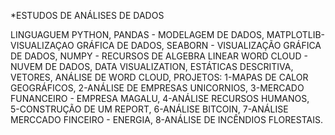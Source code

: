 *ESTUDOS DE ANÁLISES DE DADOS

LINGUAGUEM PYTHON,
PANDAS - MODELAGEM DE DADOS,
MATPLOTLIB- VISUALIZAÇAO GRÁFICA DE DADOS,
SEABORN - VISUALIZAÇÃO GRÁFICA DE DADOS,
NUMPY - RECURSOS DE ALGEBRA LINEAR
WORD CLOUD - NUVEM DE DADOS,
DATA VISUALIZATION,
ESTÁTICAS DESCRITIVA,
VETORES,
ANÁLISE DE WORD CLOUD,
PROJETOS:
1-MAPAS DE CALOR GEOGRÁFICOS,
2-ANÁLISE DE EMPRESAS UNICORNIOS,
3-MERCADO FUNANCEIRO - EMPRESA MAGALU,
4-ANÁLISE RECURSOS HUMANOS,       
5-CONSTRUÇÃO DE UM  REPORT,
6-ANÁLISE BITCOIN,
7-ANÁLISE MERCCADO FINCEIRO - ENERGIA,
8-ANÁLISE DE INCÊNDIOS FLORESTAIS.
